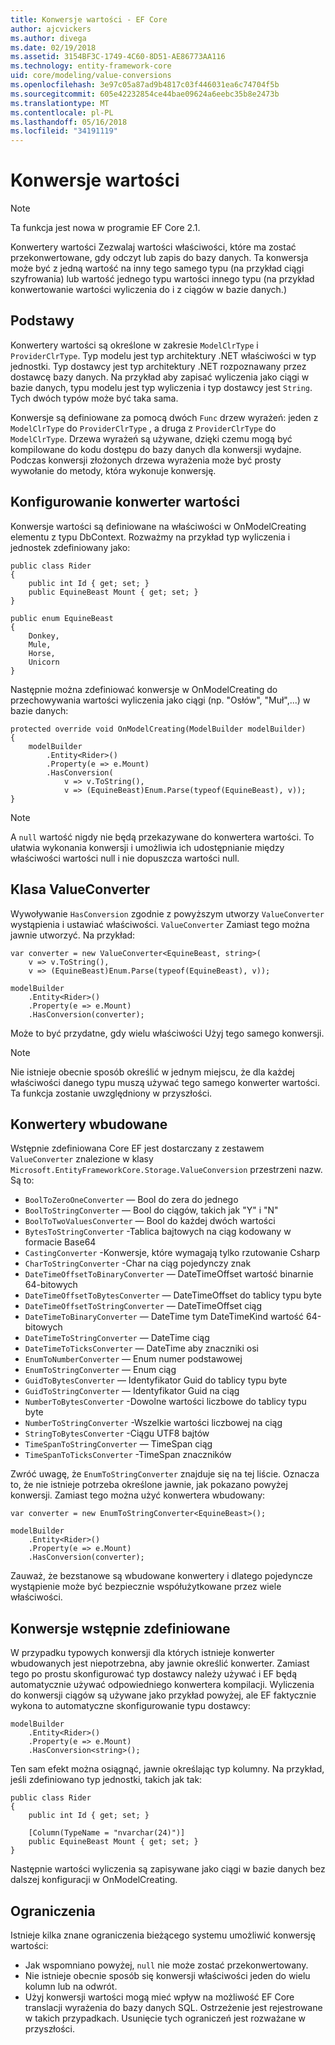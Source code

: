 ```yaml
---
title: Konwersje wartości - EF Core
author: ajcvickers
ms.author: divega
ms.date: 02/19/2018
ms.assetid: 3154BF3C-1749-4C60-8D51-AE86773AA116
ms.technology: entity-framework-core
uid: core/modeling/value-conversions
ms.openlocfilehash: 3e97c05a87ad9b4817c03f446031ea6c74704f5b
ms.sourcegitcommit: 605e42232854ce44bae09624a6eebc35b8e2473b
ms.translationtype: MT
ms.contentlocale: pl-PL
ms.lasthandoff: 05/16/2018
ms.locfileid: "34191119"
---
```

# <a name="value-conversions"></a>Konwersje wartości

> [!NOTE]  
> Ta funkcja jest nowa w programie EF Core 2.1.

Konwertery wartości Zezwalaj wartości właściwości, które ma zostać przekonwertowane, gdy odczyt lub zapis do bazy danych. Ta konwersja może być z jedną wartość na inny tego samego typu (na przykład ciągi szyfrowania) lub wartość jednego typu wartości innego typu (na przykład konwertowanie wartości wyliczenia do i z ciągów w bazie danych.)

## <a name="fundamentals"></a>Podstawy

Konwertery wartości są określone w zakresie `ModelClrType` i `ProviderClrType`. Typ modelu jest typ architektury .NET właściwości w typ jednostki. Typ dostawcy jest typ architektury .NET rozpoznawany przez dostawcę bazy danych. Na przykład aby zapisać wyliczenia jako ciągi w bazie danych, typu modelu jest typ wyliczenia i typ dostawcy jest `String`. Tych dwóch typów może być taka sama.

Konwersje są definiowane za pomocą dwóch `Func` drzew wyrażeń: jeden z `ModelClrType` do `ProviderClrType` , a druga z `ProviderClrType` do `ModelClrType`. Drzewa wyrażeń są używane, dzięki czemu mogą być kompilowane do kodu dostępu do bazy danych dla konwersji wydajne. Podczas konwersji złożonych drzewa wyrażenia może być prosty wywołanie do metody, która wykonuje konwersję.

## <a name="configuring-a-value-converter"></a>Konfigurowanie konwerter wartości

Konwersje wartości są definiowane na właściwości w OnModelCreating elementu z typu DbContext. Rozważmy na przykład typ wyliczenia i jednostek zdefiniowany jako:
```Csharp
public class Rider
{
    public int Id { get; set; }
    public EquineBeast Mount { get; set; }
}

public enum EquineBeast
{
    Donkey,
    Mule,
    Horse,
    Unicorn
}
```
Następnie można zdefiniować konwersje w OnModelCreating do przechowywania wartości wyliczenia jako ciągi (np. "Osłów", "Muł",...) w bazie danych:
```Csharp
protected override void OnModelCreating(ModelBuilder modelBuilder)
{
    modelBuilder
        .Entity<Rider>()
        .Property(e => e.Mount)
        .HasConversion(
            v => v.ToString(),
            v => (EquineBeast)Enum.Parse(typeof(EquineBeast), v));
}
```
> [!NOTE]  
> A `null` wartość nigdy nie będą przekazywane do konwertera wartości. To ułatwia wykonania konwersji i umożliwia ich udostępnianie między właściwości wartości null i nie dopuszcza wartości null.

## <a name="the-valueconverter-class"></a>Klasa ValueConverter

Wywoływanie `HasConversion` zgodnie z powyższym utworzy `ValueConverter` wystąpienia i ustawiać właściwości. `ValueConverter` Zamiast tego można jawnie utworzyć. Na przykład:
```Csharp
var converter = new ValueConverter<EquineBeast, string>(
    v => v.ToString(),
    v => (EquineBeast)Enum.Parse(typeof(EquineBeast), v));

modelBuilder
    .Entity<Rider>()
    .Property(e => e.Mount)
    .HasConversion(converter);
```
Może to być przydatne, gdy wielu właściwości Użyj tego samego konwersji.

> [!NOTE]  
> Nie istnieje obecnie sposób określić w jednym miejscu, że dla każdej właściwości danego typu muszą używać tego samego konwerter wartości. Ta funkcja zostanie uwzględniony w przyszłości.

## <a name="built-in-converters"></a>Konwertery wbudowane

Wstępnie zdefiniowana Core EF jest dostarczany z zestawem `ValueConverter` znalezione w klasy `Microsoft.EntityFrameworkCore.Storage.ValueConversion` przestrzeni nazw. Są to:
* `BoolToZeroOneConverter` — Bool do zera do jednego
* `BoolToStringConverter` — Bool do ciągów, takich jak "Y" i "N"
* `BoolToTwoValuesConverter` — Bool do każdej dwóch wartości
* `BytesToStringConverter` -Tablica bajtowych na ciąg kodowany w formacie Base64
* `CastingConverter` -Konwersje, które wymagają tylko rzutowanie Csharp
* `CharToStringConverter` -Char na ciąg pojedynczy znak
* `DateTimeOffsetToBinaryConverter` — DateTimeOffset wartość binarnie 64-bitowych
* `DateTimeOffsetToBytesConverter` — DateTimeOffset do tablicy typu byte
* `DateTimeOffsetToStringConverter` — DateTimeOffset ciąg
* `DateTimeToBinaryConverter` — DateTime tym DateTimeKind wartość 64-bitowych
* `DateTimeToStringConverter` — DateTime ciąg
* `DateTimeToTicksConverter` — DateTime aby znaczniki osi
* `EnumToNumberConverter` — Enum numer podstawowej
* `EnumToStringConverter` — Enum ciąg
* `GuidToBytesConverter` — Identyfikator Guid do tablicy typu byte
* `GuidToStringConverter` — Identyfikator Guid na ciąg
* `NumberToBytesConverter` -Dowolne wartości liczbowe do tablicy typu byte
* `NumberToStringConverter` -Wszelkie wartości liczbowej na ciąg
* `StringToBytesConverter` -Ciągu UTF8 bajtów
* `TimeSpanToStringConverter` — TimeSpan ciąg
* `TimeSpanToTicksConverter` -TimeSpan znaczników

Zwróć uwagę, że `EnumToStringConverter` znajduje się na tej liście. Oznacza to, że nie istnieje potrzeba określone jawnie, jak pokazano powyżej konwersji. Zamiast tego można użyć konwertera wbudowany:
```Csharp
var converter = new EnumToStringConverter<EquineBeast>();

modelBuilder
    .Entity<Rider>()
    .Property(e => e.Mount)
    .HasConversion(converter);
```
Zauważ, że bezstanowe są wbudowane konwertery i dlatego pojedyncze wystąpienie może być bezpiecznie współużytkowane przez wiele właściwości.

## <a name="pre-defined-conversions"></a>Konwersje wstępnie zdefiniowane

W przypadku typowych konwersji dla których istnieje konwerter wbudowanych jest niepotrzebna, aby jawnie określić konwerter. Zamiast tego po prostu skonfigurować typ dostawcy należy używać i EF będą automatycznie używać odpowiedniego konwertera kompilacji. Wyliczenia do konwersji ciągów są używane jako przykład powyżej, ale EF faktycznie wykona to automatyczne skonfigurowanie typu dostawcy:
```Csharp
modelBuilder
    .Entity<Rider>()
    .Property(e => e.Mount)
    .HasConversion<string>();
```
Ten sam efekt można osiągnąć, jawnie określając typ kolumny. Na przykład, jeśli zdefiniowano typ jednostki, takich jak tak:
```Csharp
public class Rider
{
    public int Id { get; set; }

    [Column(TypeName = "nvarchar(24)")]
    public EquineBeast Mount { get; set; }
}
```
Następnie wartości wyliczenia są zapisywane jako ciągi w bazie danych bez dalszej konfiguracji w OnModelCreating.

## <a name="limitations"></a>Ograniczenia

Istnieje kilka znane ograniczenia bieżącego systemu umożliwić konwersję wartości:
* Jak wspomniano powyżej, `null` nie może zostać przekonwertowany.
* Nie istnieje obecnie sposób się konwersji właściwości jeden do wielu kolumn lub na odwrót.
* Użyj konwersji wartości mogą mieć wpływ na możliwość EF Core translacji wyrażenia do bazy danych SQL. Ostrzeżenie jest rejestrowane w takich przypadkach.
Usunięcie tych ograniczeń jest rozważane w przyszłości.

